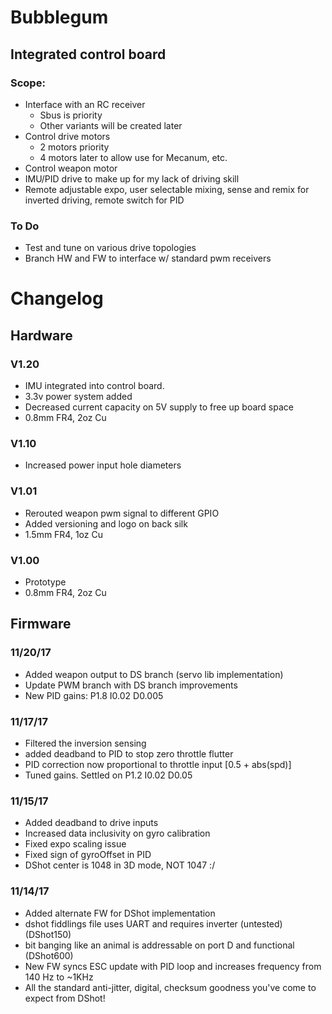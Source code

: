 # Bubblegum
## Integrated control board

### Scope: 
- Interface with an RC receiver
  - Sbus is priority
  - Other variants will be created later
- Control drive motors
  - 2 motors priority
  - 4 motors later to allow use for Mecanum, etc.
- Control weapon motor
- IMU/PID drive to make up for my lack of driving skill
- Remote adjustable expo, user selectable mixing, sense and remix for inverted driving, remote switch for PID

### To Do
- Test and tune on various drive topologies
- Branch HW and FW to interface w/ standard pwm receivers


# Changelog
## Hardware

### V1.20
- IMU integrated into control board.  
- 3.3v power system added
- Decreased current capacity on 5V supply to free up board space
- 0.8mm FR4, 2oz Cu

### V1.10
- Increased power input hole diameters

### V1.01
- Rerouted weapon pwm signal to different GPIO
- Added versioning and logo on back silk
- 1.5mm FR4, 1oz Cu

### V1.00
- Prototype
- 0.8mm FR4, 2oz Cu

## Firmware

### 11/20/17
- Added weapon output to DS branch (servo lib implementation)
- Update PWM branch with DS branch improvements
- New PID gains: P1.8 I0.02 D0.005

### 11/17/17
- Filtered the inversion sensing
- added deadband to PID to stop zero throttle flutter
- PID correction now proportional to throttle input [0.5 + abs(spd)]
- Tuned gains. Settled on P1.2 I0.02 D0.05

### 11/15/17
- Added deadband to drive inputs
- Increased data inclusivity on gyro calibration
- Fixed expo scaling issue
- Fixed sign of gyroOffset in PID
- DShot center is 1048 in 3D mode, NOT 1047 :/

### 11/14/17 
- Added alternate FW for DShot implementation
- dshot fiddlings file uses UART and requires inverter (untested) (DShot150)
- bit banging like an animal is addressable on port D and functional (DShot600)
- New FW syncs ESC update with PID loop and increases frequency from 140 Hz to ~1KHz
- All the standard anti-jitter, digital, checksum goodness you've come to expect from DShot!
